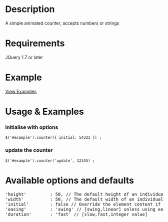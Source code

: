 # Description

A simple animated counter, accepts numbers or strings

# Requirements

<p>JQuery 1.7 or later</p>

# Example
[View Examples](http://kCounter.kudoslabs.co.uk)

# Usage & Examples

### initialise with options
`$('#example').counter({ initial: 54321 }) ;`
    
### update the counter
`$('#example').counter('update', 12345) ;`


# Available options and defaults
<pre>
'height'         : 50, // The default height of an individual counter
'width'          : 50, // The default width of an individual counter
'initial'        : false // Override the element content if desired,
'easing'		 : 'swing' // [swing,linear] unless using easing plugin (Jquery UI)
'duration'       : 'fast' // [slow,fast,integer value]
</pre>
